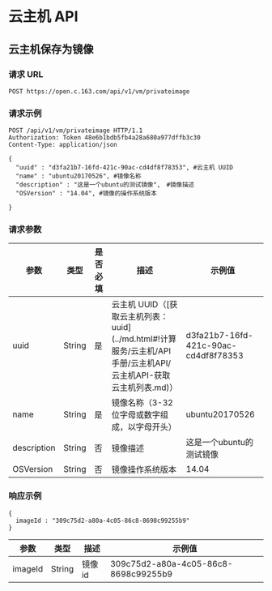 # 云主机 API

## 云主机保存为镜像

### 请求 URL

    POST https://open.c.163.com/api/v1/vm/privateimage

### 请求示例
    POST /api/v1/vm/privateimage HTTP/1.1
    Authorization: Token 48e6b1bdb5fb4a28a680a977dffb3c30
    Content-Type: application/json

	{
	  "uuid" : "d3fa21b7-16fd-421c-90ac-cd4df8f78353", #云主机 UUID
	  "name" : "ubuntu20170526", #镜像名称
	  "description" : "这是一个ubuntu的测试镜像",　#镜像描述
	  "OSVersion" : "14.04", #镜像的操作系统版本

	}
### 请求参数


|     参数    |  类型  | 是否必填 |                                                        描述                                                       |                示例值                |
|-------------|--------|----------|-------------------------------------------------------------------------------------------------------------------|--------------------------------------|
| uuid        | String | 是       | 云主机 UUID（[获取云主机列表：uuid](../md.html#!计算服务/云主机/API 手册/云主机API/云主机API-获取云主机列表.md)） | d3fa21b7-16fd-421c-90ac-cd4df8f78353 |
| name        | String | 是       | 镜像名称（3-32位字母或数字组成，以字母开头）                                                                      | ubuntu20170526                       |
| description | String | 否       | 镜像描述                                                                                                          | 这是一个ubuntu的测试镜像             |
| OSVersion   | String | 否       | 镜像操作系统版本                                                                                                  | 14.04                                |

### 响应示例

```
{
  imageId : "309c75d2-a80a-4c05-86c8-8698c99255b9"
}
```

|   参数  |  类型  |   描述  |                示例值                |
|---------|--------|---------|--------------------------------------|
| imageId | String | 镜像 id | 309c75d2-a80a-4c05-86c8-8698c99255b9 |